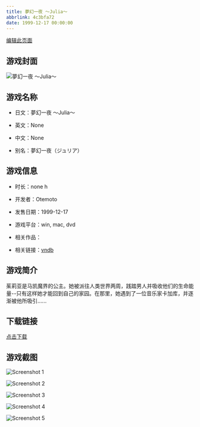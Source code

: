 ```yaml
---
title: 夢幻一夜 ～Julia～
abbrlink: 4c3bfa72
date: 1999-12-17 00:00:00
---
```

[编辑此页面](https://github.com/ACG-3/ADV3-source/blob/main/source/_posts/games/%E5%A4%A2%E5%B9%BB%E4%B8%80%E5%A4%9C%20%EF%BD%9EJulia%EF%BD%9E.md)

## 游戏封面

![夢幻一夜 ～Julia～](https://pan.timero.xyz/d/onedrive/img_lib_001/%E5%A4%A2%E5%B9%BB%E4%B8%80%E5%A4%9C%20%EF%BD%9EJulia%EF%BD%9E_cover.avif)


## 游戏名称

- 日文：夢幻一夜 ～Julia～
- 英文：None
- 中文：None

- 别名：夢幻一夜（ジュリア）


## 游戏信息

- 时长：none h
- 开发者：Otemoto
- 发售日期：1999-12-17
- 游戏平台：win, mac, dvd
- 相关作品：

- 相关链接：[vndb](https://vndb.org/v12195)


## 游戏简介

茱莉亚是马凯魔界的公主。她被派往人类世界两周，践踏男人并吸收他们的生命能量--只有这样她才能回到自己的家园。在那里，她遇到了一位音乐家卡加库，并逐渐被他所吸引......




## 下载链接

[点击下载](https://pan.timero.xyz/onedrive/adv_lib_001/%E5%A4%A2%E5%B9%BB%E4%B8%80%E5%A4%9C%20%EF%BD%9EJulia%EF%BD%9E)


## 游戏截图


![Screenshot 1](https://pan.timero.xyz/d/onedrive/img_lib_001/%E5%A4%A2%E5%B9%BB%E4%B8%80%E5%A4%9C%20%EF%BD%9EJulia%EF%BD%9E_Screenshot_1.avif)

![Screenshot 2](https://pan.timero.xyz/d/onedrive/img_lib_001/%E5%A4%A2%E5%B9%BB%E4%B8%80%E5%A4%9C%20%EF%BD%9EJulia%EF%BD%9E_Screenshot_2.avif)

![Screenshot 3](https://pan.timero.xyz/d/onedrive/img_lib_001/%E5%A4%A2%E5%B9%BB%E4%B8%80%E5%A4%9C%20%EF%BD%9EJulia%EF%BD%9E_Screenshot_3.avif)

![Screenshot 4](https://pan.timero.xyz/d/onedrive/img_lib_001/%E5%A4%A2%E5%B9%BB%E4%B8%80%E5%A4%9C%20%EF%BD%9EJulia%EF%BD%9E_Screenshot_4.avif)

![Screenshot 5](https://pan.timero.xyz/d/onedrive/img_lib_001/%E5%A4%A2%E5%B9%BB%E4%B8%80%E5%A4%9C%20%EF%BD%9EJulia%EF%BD%9E_Screenshot_5.avif)

